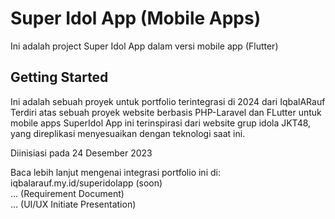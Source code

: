 # Super Idol App (Mobile Apps)

Ini adalah project Super Idol App dalam versi mobile app (Flutter)

## Getting Started

Ini adalah sebuah proyek untuk portfolio terintegrasi di 2024 dari IqbalARauf
Terdiri atas sebuah proyek website berbasis PHP-Laravel dan FLutter untuk mobile apps
SuperIdol App ini terinspirasi dari website grup idola JKT48, yang direplikasi menyesuaikan
dengan teknologi saat ini.

Diinisiasi pada 24 Desember 2023

Baca lebih lanjut mengenai integrasi portfolio ini di: <br />
iqbalarauf.my.id/superidolapp (soon) <br />
... (Requirement Document) <br />
... (UI/UX Initiate Presentation)
